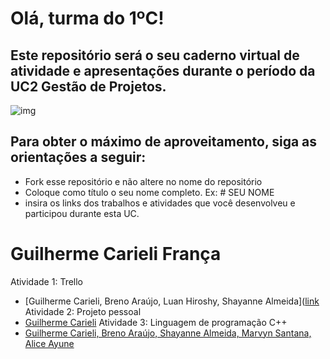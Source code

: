 # Olá, turma do 1ºC! 
## Este repositório será o seu caderno virtual de atividade e apresentações durante o período da UC2 Gestão de Projetos. 

![img](https://blog.acelerato.com/wp-content/uploads/2020/08/5-beneficios-da-gesta%CC%83o-de-projetos-para-a-sua-empresa-1200x640.png)

## Para obter o máximo de aproveitamento, siga as orientações a seguir:

- Fork esse repositório e não altere no nome do repositório
- Coloque como título o seu nome completo. Ex: # SEU NOME
- insira os links dos trabalhos e atividades que você desenvolveu e participou durante esta UC.

# Guilherme Carieli França

Atividade 1: Trello 
- [Guilherme Carieli, Breno Araújo, Luan Hiroshy, Shayanne Almeida]([link](https://trello.com/b/4GwFxWwX/gerenciamento-de-entregas)
Atividade 2: Projeto pessoal
- [Guilherme Carieli](https://trello.com/b/tiU6L9NX/projeto-pessoal-casa-propria)
Atividade 3: Linguagem de programação C++
- [Guilherme Carieli, Breno Araújo, Shayanne Almeida, Marvyn Santana, Alice Ayune](https://www.canva.com/design/DAGEjWwOWGA/Me6Xn4CuGQC1s3_PGDGzMw/edit?utm_content=DAGEjWwOWGA&utm_campaign=designshare&utm_medium=link2&utm_source=sharebutton)



